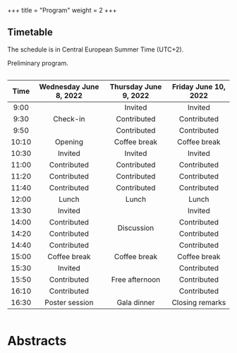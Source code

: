 +++
title = "Program"
weight = 2
+++

## Timetable

The schedule is in Central European Summer Time (UTC+2).
<!-- Click on any of the talks to read the corresponding abstract. -->
Preliminary program.

<div style="overflow-x:auto;">
<table>
<thead>
<tr class="header">
<th style="text-align: center;">Time</th>
<th style="text-align: center;">Wednesday June 8, 2022</th>
<th style="text-align: center;">Thursday June 9, 2022</th>
<th style="text-align: center;">Friday June 10, 2022</th>
</tr>
</thead>
  <tbody id="x">
   <tr style="text-align: center;">
      <td>9:00</td>
      <!-- Day 1 -->
      <td rowspan="3">Check-in</td>
      <!-- Day 2 -->
      <td>Invited</td>
      <!-- Day 3 -->
      <td>Invited</td>
   </tr>
   <tr style="text-align: center;">
      <td>9:30</td>
      <!-- Day 1 -->
      <!-- Day 2 -->
      <td>Contributed</td>
      <!-- Day 3 -->
      <td>Contributed</td>
   </tr>
   <tr style="text-align: center;">
      <td>9:50</td>
      <!-- Day 1 -->
      <!-- Day 2 -->
      <td>Contributed</td>
      <!-- Day 3 -->
      <td>Contributed</td>
   </tr>
   <tr style="text-align: center;">
      <td>10:10</td>
      <!-- Day 1 -->
      <td>Opening</td>
      <!-- Day 2 -->
      <td>Coffee break</td>
      <!-- Day 3 -->
      <td>Coffee break</td>
   </tr>
   <tr style="text-align: center;">
      <td>10:30</td>
      <!-- Day 1 -->
      <td>Invited</td>
      <!-- Day 2 -->
      <td>Invited</td>
      <!-- Day 3 -->
      <td>Invited</td>
   </tr>
   <tr style="text-align: center;">
      <td>11:00</td>
      <!-- Day 1 -->
      <td>Contributed</td>
      <!-- Day 2 -->
      <td>Contributed</td>
      <!-- Day 3 -->
      <td>Contributed</td>
   </tr>
   <tr style="text-align: center;">
      <td>11:20</td>
      <!-- Day 1 -->
      <td>Contributed</td>
      <!-- Day 2 -->
      <td>Contributed</td>
      <!-- Day 3 -->
      <td>Contributed</td>
   </tr>
   <tr style="text-align: center;">
      <td>11:40</td>
      <!-- Day 1 -->
      <td>Contributed</td>
      <!-- Day 2 -->
      <td>Contributed</td>
      <!-- Day 3 -->
      <td>Contributed</td>
   </tr>
   <tr style="text-align: center;">
      <td>12:00</td>
      <!-- Day 1 -->
      <td>Lunch</td>
      <!-- Day 2 -->
      <td>Lunch</td>
      <!-- Day 3 -->
      <td>Lunch</td>
   </tr>
   <tr style="text-align: center;">
      <td>13:30</td>
      <!-- Day 1 -->
      <td>Invited</td>
      <!-- Day 2 -->
      <td rowspan="4">Discussion</td>
      <!-- Day 3 -->
      <td>Invited</td>
   </tr>
   <tr style="text-align: center;">
      <td>14:00</td>
      <!-- Day 1 -->
      <td>Contributed</td>
      <!-- Day 2 -->
      <!-- Day 3 -->
      <td>Contributed</td>
   </tr>
   <tr style="text-align: center;">
      <td>14:20</td>
      <td>Contributed</td>
      <!-- Day 2 Discussion -->
      <td>Contributed</td>
   </tr>
   <tr style="text-align: center;">
      <td>14:40</td>
      <!-- Day 1 -->
      <td>Contributed</td>
      <!-- Day 2 -->
      <!-- Day 3 -->
      <td>Contributed</td>
   </tr>
   <tr style="text-align: center;">
      <td>15:00</td>
      <!-- Day 1 -->
      <td>Coffee break</td>
      <!-- Day 2 -->
      <td>Coffee break</td>
      <!-- Day 3 -->
      <td>Coffee break</td>
   </tr>
   <tr style="text-align: center;">
      <td>15:30</td>
      <!-- Day 1 -->
      <td>Invited</td>
      <!-- Day 2 -->
      <td rowspan="3">Free afternoon</td>
      <!-- Day 3 -->
      <td>Contributed</td>
   </tr>
   <tr style="text-align: center;">
      <td>15:50</td>
      <!-- Day 1 -->
      <td>Contributed</td>
      <!-- Day 2 -->
      <!-- Day 3 -->
      <td>Contributed</td>
   </tr>
   <tr style="text-align: center;">
      <td>16:10</td>
      <!-- Day 1 -->
      <td>Contributed</td>
      <!-- Day 2 -->
      <!-- Day 3 -->
      <td>Contributed</td>
   </tr>
   <tr style="text-align: center;">
      <td>16:30</td>
      <!-- Day 1 -->
      <td>Poster session</td>
      <!-- Day 2 -->
      <td>Gala dinner</td>
      <!-- Day 3 -->
      <td>Closing remarks</td>
   </tr>
  </tbody>
</table>
</div>

# Abstracts

